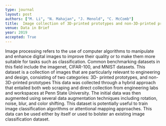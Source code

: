 ```yaml
---
type: journal
layout: post
authors: ["M. Li", "N. Mahajan", "J. Menold", "C. McComb"]
title:  Image collection of 3D-printed prototypes and non-3D-printed prototypes
venue: Data in Brief
year: 2019
accepted: True
---
```

Image processing refers to the use of computer algorithms to manipulate and enhance digital images to improve their quality or to make them more suitable for tasks such as classification. Common benchmarking datasets in this field include the imagenet, CIFAR-100, and MNIST datasets. This dataset is a collection of images that are particularly relevant to engineering and design, consisting of two categories: 3D- printed prototypes, and non-3D-printed prototypes This data was collected through a hybrid approach that entailed both web scraping and direct collection from engineering labs and workspaces at Penn State University. The initial data was then augmented using several data augmentation techniques including rotation, noise, blur, and color shifting. This dataset is potentially useful to train image classification algorithms or attentional mapping approaches. This data can be used either by itself or used to bolster an existing image classification dataset.
